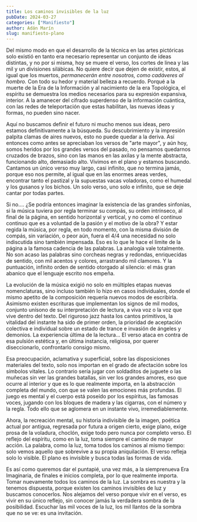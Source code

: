```yaml
---
title: Los caminos invisibles de la luz
pubDate: 2024-03-27
categories: ["Manifiesto"]
author: Adán Marín
slug: manifiesto-plano
---
```


Del mismo modo en que el desarrollo de la técnica en las artes pictóricas solo
existió en tanto era necesario representar un conjunto de ideas distintas, y no
por si misma, hoy se muere el verso, los cortes de linea y las mil y un
divisiones silábicas. No quiere decir que dejen de existir, estos, al igual que
los muertos, _permanecerán entre nosotros, como cadáveres al hombro._ Con todo
su hedor y material belleza a recuerdo. Porqué a la muerte de la Era de la
Información y al nacimiento de la era Topológica, el espíritu se demuestra los
medios necesarios para su expresión expansiva, interior. A la amanecer del
cifrado superdenso de la información cuántica, con las redes de teleportación
que estas habilitan, las nuevas ideas y formas, no pueden sino nacer.

Aquí no buscamos definir el futuro ni mucho menos sus ideas, pero estamos
definitivamente a la búsqueda. Su descubrimiento y la impresión palpita clamas
de aires nuevos, esto no puede quedar a la deriva. Así entonces como antes se
apreciaban los versos de "arte mayor", y aún hoy, somos heridos por los grandes
versos del pasado, no pensamos quedarnos cruzados de brazos, sino con las manos
en las axilas y la mente abstracta, funcionando alto, demasiado alto. Vivimos en
el plano y estamos buscando. Cantamos un único verso muy largo, casi infinito,
que no termina jamás, porque eso nos permite, al igual que en las enormes areas
verdes, encontrar tanto el pastizal y la supuestas vacas voladoras, como el
humedal y los gusanos y los bichos. Un solo verso, uno solo e infinito, que se
deje cantar por todas partes.

Si no.... ¿Se podría entonces imaginar la existencia de las grandes sinfonías,
si la música tuviera por regla terminar su compás, su orden intrínseco, al final
de la página, en sentido horizontal y vertical, y no como el continuo continuo
que es a voluntad de la pasión y el motivo de la obra? Y estar regida la música,
por regla, en todo momento, con la misma división de compás, sin variación, o
peor aún, fuera el 4/4 una necesidad no solo indiscutida sino también impensada.
Eso es lo que le hace el limite de la página a la famosa cadencia de las
palabras. La analogía vale totalmente. No son acaso las palabras sino corcheas
negras y redondas, enriquecidas de sentido, con mil acentos y colores,
arrastrando mil clamores. Y la puntuación, infinito orden de sentido otorgado al
silencio: el más gran abanico que el lenguaje escrito nos empeña.

La evolución de la música exigió no solo en múltiples etapas nuevas
nomenclaturas, sino incluso también lo hizo en casos individuales, donde el
mismo apetito de la composición requería nuevos modos de escribirla. Asimismo
existen escrituras que implementan los signos de mil modos, conjunto unísono de
su interpretación de lectura, a viva voz o la voz que vive dentro del texto. Del
riguroso jazz hasta los cantos primitivos, la vitalidad del instante ha sido de
primer orden, la prioridad de aceptación colectiva e individual sobre un estado
de trance e invasión de ángeles y demonios. La experiencia última de la
lectura... El verso ataca en contra de esa pulsión estética y, en última
instancia, religiosa, por querer diseccionarlo, confrontarlo consigo mismo.

Esa preocupación, aclamativa y superficial, sobre las disposiciones materiales
del texto, solo nos importan en el grado de afectación sobre los símbolos
vitales. Lo contrario sería jugar con soldaditos de juguete o las muñecas sin
ver las grandes batallas, sin ver los grandes amores, eso que ocurre al interior
y que es lo que realmente importa, en la abstracción completa del mundo, con que
se valen las emociones más profundas. El juego es mental y el cuerpo está
poseído por los espíritus, las famosas voces, jugando con los bloques de madera
y las cigarras, con el número y la regla. Todo ello que se aglomera en un
instante vivo, irremediablemente.

Ahora, la recreación mental, su historia indivisible de la imagen, poética
actual por antigua, regresada por futura a origen cierto, exige plano, exige
prosa de la voladura, choclón, exige todo pero nunca por completo verso. El
reflejo del espíritu, como en la luz, toma siempre el camino de mayor acción. La
palabra, como la luz, toma todos los caminos al mismo tiempo: solo vemos aquello
que sobrevive a su propia aniquilación. El verso refleja solo lo visible. El
plano es invisible y busca todas las formas de vida.

Es así como queremos dar el puntapié, una vez más, a la siemprenueva Era
Imaginaria, de finales e inicios completa, por lo que realmente importa. Tomar
nuevamente todos los caminos de la luz. La sombra es nuestra y la tenemos
dispuesta, porque existen los caminos invisibles de luz y buscamos conocerlos.
Nos alejamos del verso porque vivir en el verso, es vivir en su único reflejo,
sin conocer jamás la verdadera sombra de la posibilidad. Escuchar las mil voces
de la luz, los mil llantos de la sombra que no se ve: es una invitación.
